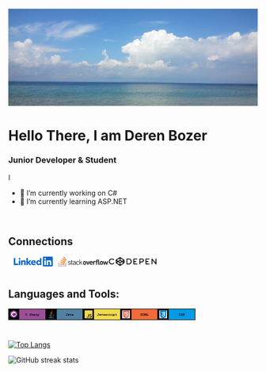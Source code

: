 
![Junior Developer](https://raw.githubusercontent.com/DerenB/DerenB/main/Banner_Picture.jpg)

# Hello There, I am Deren Bozer
### Junior Developer & Student

I 

- 🔭 I’m currently working on C# 
- 🌱 I’m currently learning ASP.NET 
<br>

## Connections
<a href="https://www.linkedin.com/in/deren-bozer/" target="_blank"><img align="left" alt="LinkedIn" width="20%" height="20%" src="https://raw.githubusercontent.com/DerenB/DerenB/main/Icons/linkedin3.png" /></a>
<a href="https://stackoverflow.com/users/11200351/deren-bozer" target="_blank"><img align="left" alt="StackOverFlow" width="20%" height="20%"  src="https://raw.githubusercontent.com/DerenB/DerenB/main/Icons/stackoverflow.png" /></a>
<a href="https://codepen.io/dbozer" target="_blank"><img align="left" alt="CodePen" width="20%" height="20%" src="https://raw.githubusercontent.com/DerenB/DerenB/main/Icons/codepen2.png" /></a>
<br>
<br>

## Languages and Tools: 
<img align="left" alt="C#" width="15%" height="15%" src="https://raw.githubusercontent.com/DerenB/DerenB/main/Icons/csharpbanner.png" />
<img align="left" alt="Java" width="15%" height="15%" src="https://raw.githubusercontent.com/DerenB/DerenB/main/Icons/javabanner.png" />
<img align="left" alt="Javascript" width="15%" height="15%" src="https://raw.githubusercontent.com/DerenB/DerenB/main/Icons/javascriptbanner.png" />
<img align="left" alt="HTML" width="15%" height="15%" src="https://raw.githubusercontent.com/DerenB/DerenB/main/Icons/htmlbanner.png" />
<img align="left" alt="CSS" width="15%" height="15%" src="https://raw.githubusercontent.com/DerenB/DerenB/main/Icons/cssbanner.png" />
<br>
<br>

##

[![Top Langs](https://github-readme-stats.vercel.app/api/top-langs/?username=DerenB)](https://github.com/anuraghazra/github-readme-stats)

![GitHub streak stats](https://github-readme-streak-stats.herokuapp.com/?user=DerenB)  

